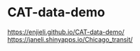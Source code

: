 # CAT-data-demo

https://enjieli.github.io/CAT-data-demo/
https://janeli.shinyapps.io/Chicago_transit/
